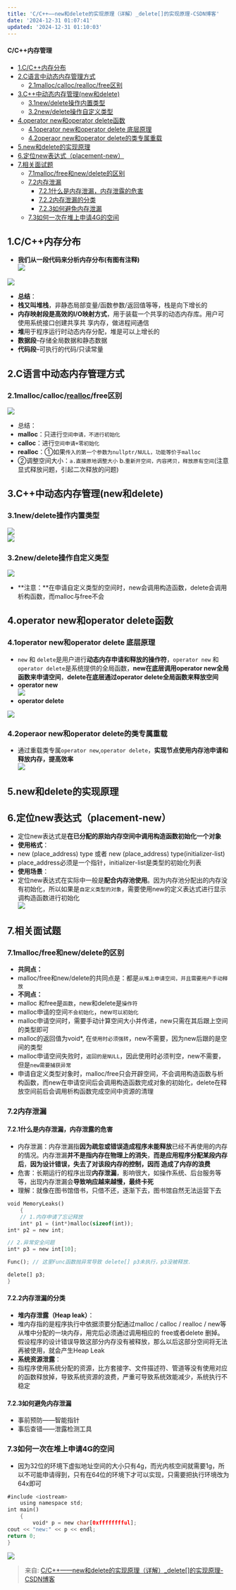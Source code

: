 ```yaml
---
title: 'C/C++——new和delete的实现原理（详解）_delete[]的实现原理-CSDN博客'
date: '2024-12-31 01:07:41'
updated: '2024-12-31 01:10:03'
---
```

#### C/C++内存管理
+ [1.C/C++内存分布](https://blog.csdn.net/qq_45657288/article/details/114699235#1CC_1)
+ [2.C语言中动态内存管理方式](https://blog.csdn.net/qq_45657288/article/details/114699235#2C_14)
    - [2.1malloc/calloc/realloc/free区别](https://blog.csdn.net/qq_45657288/article/details/114699235#21malloccallocreallocfree_15)
+ [3.C++中动态内存管理(new和delete)](https://blog.csdn.net/qq_45657288/article/details/114699235#3Cnewdelete_24)
    - [3.1new/delete操作内置类型](https://blog.csdn.net/qq_45657288/article/details/114699235#31newdelete_25)
    - [3.2new/delete操作自定义类型](https://blog.csdn.net/qq_45657288/article/details/114699235#32newdelete_30)
+ [4.operator new和operator delete函数](https://blog.csdn.net/qq_45657288/article/details/114699235#4operator_newoperator_delete_35)
    - [4.1operator new和operator delete 底层原理](https://blog.csdn.net/qq_45657288/article/details/114699235#41operator_newoperator_delete__36)
    - [4.2operaor new和operator delete的类专属重载](https://blog.csdn.net/qq_45657288/article/details/114699235#42operaor_newoperator_delete_47)
+ [5.new和delete的实现原理](https://blog.csdn.net/qq_45657288/article/details/114699235#5newdelete_52)
+ [6.定位new表达式（placement-new）](https://blog.csdn.net/qq_45657288/article/details/114699235#6newplacementnew_59)
+ [7.相关面试题](https://blog.csdn.net/qq_45657288/article/details/114699235#7_68)
    - [7.1malloc/free和new/delete的区别](https://blog.csdn.net/qq_45657288/article/details/114699235#71mallocfreenewdelete_69)
    - [7.2内存泄漏](https://blog.csdn.net/qq_45657288/article/details/114699235#72_79)
        * [7.2.1什么是内存泄漏，内存泄露的危害](https://blog.csdn.net/qq_45657288/article/details/114699235#721_80)
        * [7.2.2内存泄漏的分类](https://blog.csdn.net/qq_45657288/article/details/114699235#722_101)
        * [7.2.3如何避免内存泄漏](https://blog.csdn.net/qq_45657288/article/details/114699235#723_107)
    - [7.3如何一次在堆上申请4G的空间](https://blog.csdn.net/qq_45657288/article/details/114699235#734G_110)

## 1.C/C++内存分布
+ **我们从一段代码来分析内存分布(有图有注释)**  
![](/images/18c4268c21bc4d9d4526bbc64eef36c1.png)

![](/images/46cc38a085119efdd87518504c1e6764.png)

+ **总结**：
+ **栈又叫堆栈**，非静态局部变量/函数参数/返回值等等，栈是向下增长的
+ **内存映射段是高效的I/O映射方式**，用于装载一个共享的动态内存库。用户可使用系统接口创建共享共 享内存，做进程间通信
+ **堆**用于程序运行时动态内存分配，堆是可以上增长的
+ **数据段**–存储全局数据和静态数据
+ **代码段**–可执行的代码/只读常量

## 2.C语言中动态内存管理方式
### 2.1malloc/calloc/[realloc](https://so.csdn.net/so/search?q=realloc&spm=1001.2101.3001.7020)/free区别
![](/images/d38bd31d0311e8fc65a24e59693d7890.png)

+ 总结：
+ **malloc**：只进行`空间申请，不进行初始化`
+ **calloc**：进行`空间申请+零初始化`
+ **realloc**：①如果`传入的第一个参数为nullptr/NULL，功能等价于malloc`
+ ②调整空间大小：`a.直接原地调整大小` b.`重新开空间，内容拷贝，释放原有空间`(注意显式释放问题，引起二次释放的问题)

## 3.C++中动态内存管理(new和delete)
### 3.1new/delete操作内置类型
![](/images/b706570a8b8cbddacc15253b931c1fd1.png)  
![](/images/e1447b0fba881177d4cc3969a270f7ab.png)

### 3.2new/delete操作自定义类型
![](/images/d25a46a6808248d00f61f8ad48728529.png)

+ **注意：**在申请自定义类型的空间时，new会调用构造函数，delete会调用析构函数，而malloc与free不会

## 4.operator new和operator delete函数
### 4.1operator new和operator delete 底层原理
+ `new` 和 `delete`是用户进行**动态内存申请和释放的操作符**，`operator new` 和`operator delete`是系统提供的全局函数，**new在底层调用operator new全局函数来申请空间**，**delete在底层通过operator delete全局函数来释放空间**
+ **operator new**  
![](/images/4036e1cae2d8df6b26c84ae4e0b29fdd.png)
+ **operator delete**

![](/images/d1ef1a7242e8fe3542f6f38c6c487258.png)

### 4.2operaor new和operator delete的类专属重载
+ 通过重载类专属`operator new`,`operator delete`，**实现节点使用内存池申请和释放内存，提高效率**  
![](/images/ef8c7cf305fc012e1240c3e4fa4bbef5.png)

## 5.new和delete的实现原理
## 6.定位new表达式（placement-new）
+ 定位new表达式是**在已分配的原始内存空间中调用构造函数初始化一个对象**
+ **使用格式**：
+ new (place_address) type 或者 new (place_address) type(initializer-list)
+ place_address必须是一个指针，initializer-list是类型的初始化列表
+ **使用场景**：
+ 定位new表达式在实际中一般是**配合内存池使用**。因为内存池分配出的内存没有初始化，所以如果是`自定义类型的对象`，需要使用new的定义表达式进行显示调构造函数进行初始化  
![](/images/3ef7b2b3adb7880efbbf7f1f231191c8.png)

## 7.相关面试题
### 7.1malloc/free和new/delete的区别
+ **共同点：**
+ malloc/free和new/delete的共同点是：都是`从堆上申请空间，并且需要用户手动释放`
+ **不同点：**
+ malloc 和free是`函数`，new和delete是`操作符`
+ malloc申请的空间`不会初始化`，new`可以初始化`
+ malloc申请空间时，需要手动计算空间大小并传递，new只需在其后跟上空间的类型即可
+ malloc的返回值为void*, 在`使用时必须强转`，new不需要，因为new后跟的是空间的类型
+ malloc申请空间失败时，`返回的是NULL`，因此使用时必须判空，new不需要，但是`new需要捕获异常`
+ 申请自定义类型对象时，malloc/free只会开辟空间，不会调用构造函数与析构函数，而new在申请空间后会调用构造函数完成对象的初始化，delete在释放空间前后会调用析构函数完成空间中资源的清理

### 7.2内存泄漏
#### 7.2.1什么是内存泄漏，内存泄露的危害
+ 内存泄漏：内存泄漏指**因为疏忽或错误造成程序未能释放**已经不再使用的内存的情况。内存泄漏**并不是指内存在物理上的消失**，**而是应用程序分配某段内存后**，**因为设计错误，失去了对该段内存的控制，因而 造成了内存的浪费**
+ 危害：长期运行的程序出现**内存泄漏**，影响很大，如操作系统、后台服务等等，出现内存泄漏会**导致响应越来越慢，最终卡死**
+ 理解：就像在图书馆借书，只借不还，逐渐下去，图书馆自然无法运营下去

```rust
void MemoryLeaks()
    {
    // 1.内存申请了忘记释放
    int* p1 = (int*)malloc(sizeof(int));
int* p2 = new int;

// 2.异常安全问题
int* p3 = new int[10];

Func(); // 这里Func函数抛异常导致 delete[] p3未执行，p3没被释放.

delete[] p3;
}
```

#### 7.2.2内存泄漏的分类
+ **堆内存泄露（Heap leak）**：
+ 堆内存指的是程序执行中依据须要分配通过malloc / calloc / realloc / new等从堆中分配的一块内存，用完后必须通过调用相应的 free或者delete 删掉。假设程序的设计错误导致这部分内存没有被释放，那么以后这部分空间将无法再被使用，就会产生Heap Leak
+ **系统资源泄露**：
+ 指程序使用系统分配的资源，比方套接字、文件描述符、管道等没有使用对应的函数释放掉，导致系统资源的浪费，严重可导致系统效能减少，系统执行不稳定

#### 7.2.3如何避免内存泄漏
+ 事前预防——智能指针
+ 事后查错——泄露检测工具

### 7.3如何一次在堆上申请4G的空间
+ 因为32位的环境下虚拟地址空间的大小只有4g，而光内核空间就需要1g，所以不可能申请得到，只有在64位的环境下才可以实现，只需要把执行环境改为64x即可

```rust
#include <iostream>
    using namespace std;
int main()
    {
        void* p = new char[0xfffffffful];
cout << "new:" << p << endl;
return 0;
}
```

![](/images/a16e31be97135ca4d4807be8e0e61ba0.png)  


> 来自: [C/C++——new和delete的实现原理（详解）_delete[]的实现原理-CSDN博客](https://blog.csdn.net/qq_45657288/article/details/114699235)
>

